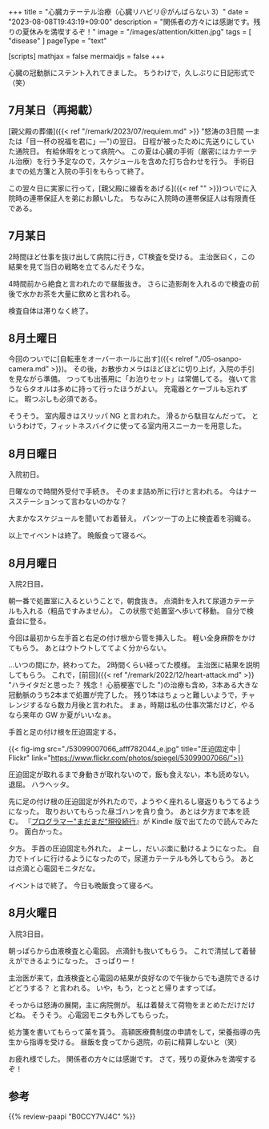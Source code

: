 +++
title = "心臓カテーテル治療（心臓リハビリ＠がんばらない 3）"
date =  "2023-08-08T19:43:19+09:00"
description = "関係者の方々には感謝です。残りの夏休みを満喫するぞ！"
image = "/images/attention/kitten.jpg"
tags = [ "disease" ]
pageType = "text"

[scripts]
  mathjax = false
  mermaidjs = false
+++

心臓の冠動脈にステント入れてきました。
ちうわけで，久しぶりに日記形式で（笑）

## 7月某日（再掲載）

[親父殿の葬儀]({{< ref "/remark/2023/07/requiem.md" >}} "怒涛の3日間 —または「目一杯の祝福を君に」—")の翌日。
日程が被ったために先送りにしていた通院日。
有給休暇をとって病院へ。
この夏は心臓の手術（厳密にはカテーテル治療）を行う予定なので，スケジュールを含めた打ち合わせを行う。
手術日までの処方箋と入院の手引をもらって終了。

この翌々日に実家に行って，[親父殿に線香をあげる]({{< ref "" >}})ついでに入院時の連帯保証人を弟にお願いした。
ちなみに入院時の連帯保証人は有限責任である。

## 7月某日

2時間ほど仕事を抜け出して病院に行き，CT検査を受ける。
主治医曰く，この結果を見て当日の戦略を立てるんだそうな。

4時間前から絶食と言われたので昼飯抜き。
さらに造影剤を入れるので検査の前後で水かお茶を大量に飲めと言われる。

検査自体は滞りなく終了。

## 8月土曜日

今回のついでに[自転車をオーバーホールに出す]({{< relref "./05-osanpo-camera.md" >}})。
その後，お散歩カメラはほどほどに切り上げ，入院の手引を見ながら準備。
つっても出張用に「お泊りセット」は常備してる。
強いて言うならタオルは多めに持って行ったほうがよい。
充電器とケーブルも忘れずに。
暇つぶしも必須である。

そうそう。
室内履きはスリッパ NG と言われた。
滑るから駄目なんだって。
というわけで，フィットネスバイクに使ってる室内用スニーカーを用意した。

## 8月日曜日

入院初日。

日曜なので時間外受付で手続き。
そのまま詰め所に行けと言われる。
今はナースステーションって言わないのかな？

大まかなスケジュールを聞いてお着替え。
パンツ一丁の上に検査着を羽織る。

以上でイベントは終了。
晩飯食って寝るべ。

## 8月月曜日

入院2日目。

朝一番で処置室に入るということで，朝食抜き。
点滴針を入れて尿道カテーテルも入れる（粗品ですみません）。
この状態で処置室へ歩いて移動。
自分で検査台に登る。

今回は最初から左手首と右足の付け根から管を挿入した。
軽い全身麻酔をかけてもらう。
あとはウトウトしててよく分からない。

...いつの間にか，終わってた。
2時間くらい経ってた模様。
主治医に結果を説明してもらう。
これで，[前回]({{< ref "/remark/2022/12/heart-attack.md" >}} "ハライタだと思った？ 残念！ 心筋梗塞でした
")の治療も含め，3本ある大きな冠動脈のうち2本まで処置が完了した。
残り1本はちょっと難しいようで，チャレンジするなら数カ月後と言われた。
まぁ，時期は私の仕事次第だけど，やるなら来年の GW か夏がいいなぁ。

手首と足の付け根を圧迫固定する。

{{< fig-img src="./53099007066_afff782044_e.jpg" title="圧迫固定中 | Flickr" link="https://www.flickr.com/photos/spiegel/53099007066/">}}

圧迫固定が取れるまで身動きが取れないので，飯も食えない，本も読めない。
退屈。
ハラヘッタ。

先に足の付け根の圧迫固定が外れたので，ようやく座れるし寝返りもうてるようになった。
取りおいてもらった昼ゴハンを貪り食う。
あとは夕方まで本を読む。
『[プログラマー"まだまだ"現役続行](https://www.amazon.co.jp/dp/B0CCY7VJ4C?tag=baldandersinf-22&linkCode=ogi&th=1&psc=1)』が Kindle 版で出てたので読んでみたり。
面白かった。

夕方。
手首の圧迫固定も外れた。
よーし，だいぶ楽に動けるようになった。
自力でトイレに行けるようになったので，尿道カテーテルも外してもらう。
あとは点滴と心電図モニタだな。

イベントはで終了。
今日も晩飯食って寝るべ。

## 8月火曜日

入院3日目。

朝っぱらから血液検査と心電図。
点滴針も抜いてもらう。
これで清拭して着替えができるようになった。
さっぱりー！

主治医が来て，血液検査と心電図の結果が良好なので午後からでも退院できるけどどうする？ と言われる。
いや，もう，とっとと帰りますってば。

そっからは怒涛の展開，主に病院側が。
私は着替えて荷物をまとめただけだけどね。
そうそう。
心電図モニタも外してもらった。

処方箋を書いてもらって薬を貰う。
高額医療費制度の申請をして，栄養指導の先生から指導を受ける。
昼飯を食ってから退院，の前に精算しないと（笑）

お疲れ様でした。
関係者の方々には感謝です。
さて，残りの夏休みを満喫するぞ！

## 参考

{{% review-paapi "B0CCY7VJ4C" %}} <!-- プログラマー"まだまだ"現役続行 -->
